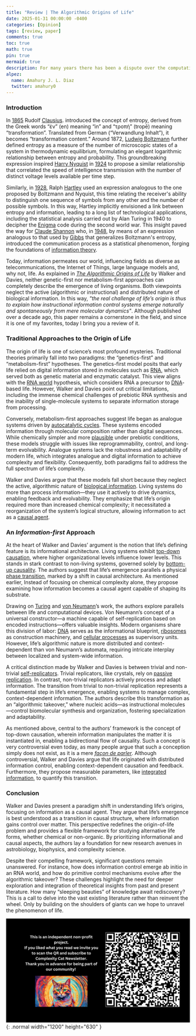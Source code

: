 ```yaml
---
title: "Review | The Algorithmic Origins of Life"
date: 2025-01-31 00:00:00 -0400
categories: [Opinion]
tags: [review, paper]
comments: true
toc: true 
math: true
pin: true
mermaid: true
description: For many years there has been a dispute over the computational nature of life at its origins. Moving beyond that confrontation, Sara Walker and Paul Davies offer us an information-first alternative. This happens to be one of my favorite papers, which is why I have enthusiastically written a review of it. 
alpez:
  name: Amahury J. L. Diaz
  twitter: amahury0
---
```

### Introduction
In [1865](https://gallica.bnf.fr/ark:/12148/bpt6k152107/f369.table) Rudolf [Clausius](https://en.wikipedia.org/wiki/Rudolf_Clausius). introduced the concept of entropy, derived from the Greek words “ἐν” (en) meaning “in” and “τροπή” (tropē) meaning “transformation”. Translated from German (“Verwandlung Inhalt”), it becomes “transformation content.” Around 1872, [Ludwig Boltzmann](https://es.wikipedia.org/wiki/Ludwig_Boltzmann) further defined entropy as a measure of the number of microscopic states of a system in thermodynamic equilibrium, formulating an elegant logarithmic relationship between entropy and probability. This groundbreaking expression inspired [Harry Nyquist](https://en.wikipedia.org/wiki/Harry_Nyquist) in [1924](https://ieeexplore.ieee.org/abstract/document/5060996) to propose a similar relationship that correlated the speed of intelligence transmission with the number of distinct voltage levels available per time step.

Similarly, in [1928](https://onlinelibrary.wiley.com/doi/abs/10.1002/j.1538-7305.1928.tb01236.x), Ralph [Hartley](https://en.wikipedia.org/wiki/Ralph_Hartley) used an expression analogous to the one proposed by Boltzmann and Nyquist, this time relating the receiver's ability to distinguish one sequence of symbols from any other and the number of possible symbols. In this way, Hartley implicitly envisioned a link between entropy and information, leading to a long list of technological applications, including the statistical analysis carried out by Alan Turing in 1940 to decipher the [Enigma](https://en.wikipedia.org/wiki/Cryptanalysis_of_the_Enigma) code during the second world war. This insight paved the way for [Claude Shannon](https://en.wikipedia.org/wiki/Claude_Shannon) who, in [1948](https://ieeexplore.ieee.org/abstract/document/6773024), by means of an expression analogous to that used by [Gibbs](https://en.wikipedia.org/wiki/Josiah_Willard_Gibbs) that generalizes Boltzmann's entropy, introduced the communication process as a statistical phenomenon, forging the foundations of [information theory](https://en.wikipedia.org/wiki/Information_theory).

Today, information permeates our world, influencing fields as diverse as telecommunications, the Internet of Things, large language models and, why not, life. As explained in _[The Algorithmic Origins of Life](https://doi.org/10.1098/rsif.2012.0869)_ by Walker and Davies, neither genetic-first nor metabolism-first approaches can completely describe the emergence of living organisms. Both viewpoints neglect the active (algorithmic or instructional) and distributed nature of biological information. In this way, _"the real challenge of life’s origin is thus to explain how instructional information control systems emerge naturally and spontaneously from mere molecular dynamics"_. Although published over a decade ago, this paper remains a cornerstone in the field, and since it is one of my favorites, today I bring you a review of it. 

### Traditional Approaches to the Origin of Life
The origin of life is one of science’s most profound mysteries. Traditional theories primarily fall into two paradigms: the “genetics-first” and “metabolism-first” hypotheses. The genetics-first model posits that early life relied on digital information stored in molecules such as [RNA](https://en.wikipedia.org/wiki/RNA), which served both as genetic material and enzymatic catalyst. This view aligns with the [RNA world](https://en.wikipedia.org/wiki/RNA_world) hypothesis, which considers RNA a precursor to [DNA](https://en.wikipedia.org/wiki/DNA)-based life. However, Walker and Davies point out critical limitations, including the immense chemical challenges of prebiotic RNA synthesis and the inability of single-molecule systems to separate information storage from processing.

Conversely, metabolism-first approaches suggest life began as analogue systems driven by [autocatalytic cycles](https://pmc.ncbi.nlm.nih.gov/articles/PMC7126077/). These systems encoded information through molecular composition rather than digital sequences. While chemically simpler and more [plausible](https://en.wikipedia.org/wiki/Autocatalytic_set) under prebiotic conditions, these models struggle with issues like reprogrammability, control, and long-term evolvability. Analogue systems lack the robustness and adaptability of modern life, which integrates analogue and digital information to achieve complexity and flexibility. Consequently, both paradigms fail to address the full spectrum of life’s complexity.

Walker and Davies argue that these models fall short because they neglect the active, algorithmic nature of [biological information](https://plato.stanford.edu/entries/information-biological/). Living systems do more than process information—they use it actively to drive dynamics, enabling feedback and evolvability. They emphasize that life’s origin required more than increased chemical complexity; it necessitated a reorganization of the system’s logical structure, allowing information to act as a [causal agent](https://link.springer.com/article/10.1007/s13752-024-00471-7). 

### An _Information-first_ Approach
At the heart of Walker and Davies’ argument is the notion that life’s defining feature is its informational architecture. Living systems exhibit [top-down causation](https://royalsocietypublishing.org/doi/10.1098/rsfs.2011.0062), where higher organizational levels influence lower levels. This stands in stark contrast to non-living systems, governed solely by [bottom-up causality](https://en.wikipedia.org/wiki/Epiphenomenon). The authors suggest that life’s emergence parallels a physical [phase transition](https://en.wikipedia.org/wiki/Phase_transition), marked by a shift in causal architecture. As mentioned earlier, Instead of focusing on chemical complexity alone, they propose examining how information becomes a causal agent capable of shaping its substrate.

Drawing on [Turing](https://en.wikipedia.org/wiki/Turing_machine) and [von Neumann](https://en.wikipedia.org/wiki/Von_Neumann_universal_constructor)’s work, the authors explore parallels between life and computational devices. Von Neumann’s concept of a universal constructor—a machine capable of self-replication based on encoded instructions—offers valuable insights. Modern organisms share this division of labor: [DNA](https://en.wikipedia.org/wiki/DNA) serves as the informational blueprint, [ribosomes](https://en.wikipedia.org/wiki/Ribosome) as construction machinery, and [cellular processes](https://en.wikipedia.org/wiki/Cell_(biology)#Cellular_processes) as supervisory units. However, life’s algorithmic nature is more distributed and context-dependent than von Neumann’s automata, requiring intricate interplay between localized and system-wide information.

A critical distinction made by Walker and Davies is between trivial and non-trivial [self-replicators](https://en.wikipedia.org/wiki/Self-replication). Trivial replicators, like crystals, rely on [passive replication](https://royalsocietypublishing.org/doi/10.1098/rstb.2006.1912). In contrast, non-trivial replicators actively process and adapt information. The transition from trivial to non-trivial replication represents a fundamental step in life’s emergence, enabling systems to manage complex, context-dependent information. The authors describe this transformation as an “algorithmic takeover,” where nucleic acids—as instructional molecules—control biomolecular synthesis and organization, fostering specialization and adaptability.

As mentioned above, central to the authors’ framework is the concept of top-down causation, wherein information manipulates the matter it is instantiated in, enabling a bidirectional flow of causality. Such a concept is very controversial even today, as many people argue that such a conception simply does not exist, as it is a mere _[façon de parler](https://arxiv.org/pdf/1207.4808)_. Although controversial, Walker and Davies argue that life originated with distributed information control, enabling context-dependent causation and feedback. Furthermore, they propose measurable parameters, like [integrated information](https://en.wikipedia.org/wiki/Integrated_information_theory), to quantify this transition.

### Conclusion
Walker and Davies present a paradigm shift in understanding life’s origins, focusing on information as a causal agent. They argue that life’s emergence is best understood as a transition in causal structure, where information gains control over matter. This perspective redefines the origin-of-life problem and provides a flexible framework for studying alternative life forms, whether chemical or non-organic. By prioritizing informational and causal aspects, the authors lay a foundation for new research avenues in astrobiology, biophysics, and complexity science.

Despite their compelling framework, significant questions remain unanswered. For instance, how does information control emerge ab initio in an RNA world, and how do primitive control mechanisms evolve after the algorithmic takeover? These challenges highlight the need for deeper exploration and integration of theoretical insights from past and present literature. How many “sleeping beauties” of knowledge await rediscovery? This is a call to delve into the vast existing literature rather than reinvent the wheel. Only by building on the shoulders of giants can we hope to unravel the phenomenon of life.

![Desktop View](/assets/img/fix/complexity-cat-newsletter.png){: .normal width="1200" height="630" }
